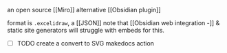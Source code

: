 an open source [[Miro]] alternative [[Obsidian plugin]]

format is `.excelidraw`, a [[JSON]]
note that [[Obsidian web integration -]] & static site generators will struggle with embeds for this.
- [ ] TODO create a convert to SVG makedocs action

